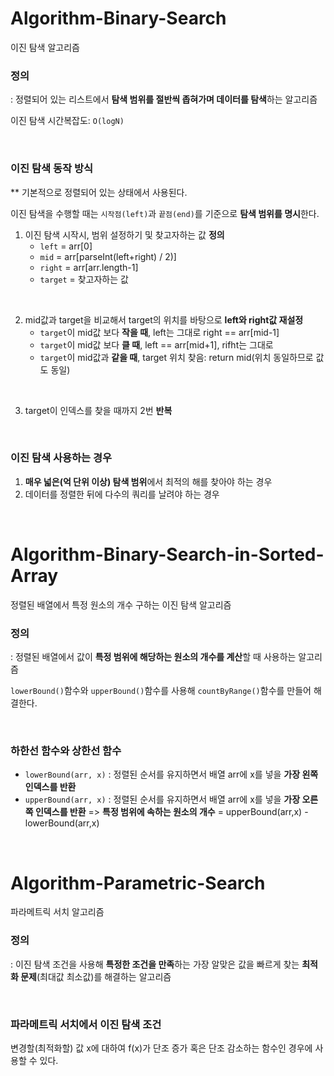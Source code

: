 # Algorithm-Binary-Search
이진 탐색 알고리즘 

### 정의 
: 정렬되어 있는 리스트에서 **탐색 범위를 절반씩 좁혀가며 데이터를 탐색**하는 알고리즘

이진 탐색 시간복잡도: `O(logN)`

<br/>

### 이진 탐색 동작 방식 
** 기본적으로 정렬되어 있는 상태에서 사용된다. 


이진 탐색을 수행할 때는 `시작점(left)`과 `끝점(end)`를 기준으로 **탐색 범위를 명시**한다. 
1. 이진 탐색 시작시, 범위 설정하기 및 찾고자하는 값 **정의**
   - `left` = arr[0]
   - `mid` = arr[parseInt(left+right) / 2)]
   - `right` = arr[arr.length-1]
   - `target` = 찾고자하는 값

<br/>
     
2. mid값과 target을 비교해서 target의 위치를 바탕으로 **left와 right값 재설정**
   - `target`이 mid값 보다 **작을 때**, left는 그대로 right == arr[mid-1]
   - `target`이 mid값 보다 **클 때**, left == arr[mid+1], rifht는 그대로
   - `target`이 mid값과 **같을 때**, target 위치 찾음: return mid(위치 동일하므로 값도 동일)

<br/>
  
3. target이 인덱스를 찾을 때까지 2번 **반복**

<br/>

### 이진 탐색 사용하는 경우
1. **매우 넓은(억 단위 이상) 탐색 범위**에서 최적의 해를 찾아야 하는 경우
2. 데이터를 정렬한 뒤에 다수의 쿼리를 날려야 하는 경우

<br/>

# Algorithm-Binary-Search-in-Sorted-Array
정렬된 배열에서 특정 원소의 개수 구하는 이진 탐색 알고리즘


### 정의 
: 정렬된 배열에서 값이 **특정 범위에 해당하는 원소의 개수를 계산**할 때 사용하는 알고리즘 


`lowerBound()`함수와 `upperBound()`함수를 사용해 `countByRange()`함수를 만들어 해결한다.

<br/>

### 하한선 함수와 상한선 함수
- `lowerBound(arr, x)` : 정렬된 순서를 유지하면서 배열 arr에 x를 넣을 **가장 왼쪽 인덱스를 반환**
- `upperBound(arr, x)` : 정렬된 순서를 유지하면서 배열 arr에 x를 넣을 **가장 오른쪽 인덱스를 반환**
=> **특정 범위에 속하는 원소의 개수** = upperBound(arr,x) - lowerBound(arr,x)

<br/>

# Algorithm-Parametric-Search
파라메트릭 서치 알고리즘


### 정의 
: 이진 탐색 조건을 사용해 **특정한 조건을 만족**하는 가장 알맞은 값을 빠르게 찾는 **최적화 문제**(최대값 최소값)를 해결하는 알고리즘

<br/>

### 파라메트릭 서치에서 이진 탐색 조건
변경할(최적화할) 값 x에 대하여 f(x)가 단조 증가 혹은 단조 감소하는 함수인 경우에 사용할 수 있다. 


